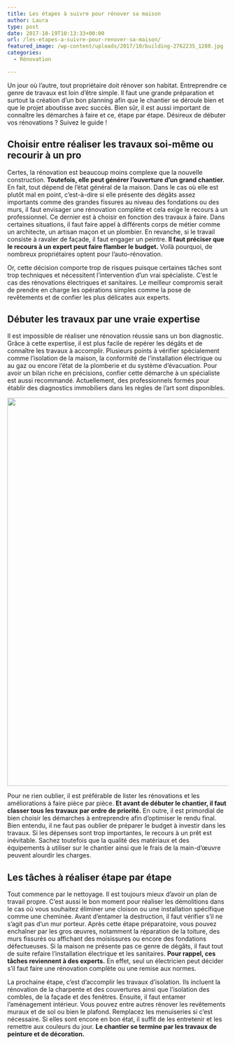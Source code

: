 ```yaml
---
title: Les étapes à suivre pour rénover sa maison
author: Laura
type: post
date: 2017-10-19T10:13:33+00:00
url: /les-etapes-a-suivre-pour-renover-sa-maison/
featured_image: /wp-content/uploads/2017/10/building-2762235_1280.jpg
categories:
  - Rénovation

---
```

Un jour o&ugrave; l&#8217;autre, tout propri&eacute;taire doit r&eacute;nover son habitat. Entreprendre ce genre de travaux est loin d&#8217;&ecirc;tre simple. Il faut une grande pr&eacute;paration et surtout la cr&eacute;ation d&#8217;un bon planning afin que le chantier se d&eacute;roule bien et que le projet aboutisse avec succ&egrave;s. Bien s&ucirc;r, il est aussi important de conna&icirc;tre les d&eacute;marches &agrave; faire et ce, &eacute;tape par &eacute;tape. D&eacute;sireux de d&eacute;buter vos r&eacute;novations ? Suivez le guide !

<!--more-->

## Choisir entre r&eacute;aliser les travaux soi-m&ecirc;me ou recourir &agrave; un pro

Certes, la r&eacute;novation est beaucoup moins complexe que la nouvelle construction. **Toutefois, elle peut g&eacute;n&eacute;rer l&#8217;ouverture d&#8217;un grand chantier.** En fait, tout d&eacute;pend de l&#8217;&eacute;tat g&eacute;n&eacute;ral de la maison. Dans le cas o&ugrave; elle est plut&ocirc;t mal en point, c&#8217;est-&agrave;-dire si elle pr&eacute;sente des d&eacute;g&acirc;ts assez importants comme des grandes fissures au niveau des fondations ou des murs, il faut envisager une r&eacute;novation compl&egrave;te et cela exige le recours &agrave; un professionnel. Ce dernier est &agrave; choisir en fonction des travaux &agrave; faire. Dans certaines situations, il faut faire appel &agrave; diff&eacute;rents corps de m&eacute;tier comme un architecte, un artisan ma&ccedil;on et un plombier. En revanche, si le travail consiste &agrave; ravaler de fa&ccedil;ade, il faut engager un peintre. **Il faut pr&eacute;ciser que le recours &agrave; un expert peut faire flamber le budget.** Voil&agrave; pourquoi, de nombreux propri&eacute;taires optent pour l&#8217;auto-r&eacute;novation.

Or, cette d&eacute;cision comporte trop de risques puisque certaines t&acirc;ches sont trop techniques et n&eacute;cessitent l&#8217;intervention d&#8217;un vrai sp&eacute;cialiste. C&#8217;est le cas des r&eacute;novations &eacute;lectriques et sanitaires. Le meilleur compromis serait de prendre en charge les op&eacute;rations simples comme la pose de rev&ecirc;tements et de confier les plus d&eacute;licates aux experts.

## D&eacute;buter les travaux par une vraie expertise

Il est impossible de r&eacute;aliser une r&eacute;novation r&eacute;ussie sans un bon diagnostic. Gr&acirc;ce &agrave; cette expertise, il est plus facile de rep&eacute;rer les d&eacute;g&acirc;ts et de conna&icirc;tre les travaux &agrave; accomplir. Plusieurs points &agrave; v&eacute;rifier sp&eacute;cialement comme l&#8217;isolation de la maison, la conformit&eacute; de l&#8217;installation &eacute;lectrique ou au gaz ou encore l&#8217;&eacute;tat de la plomberie et du syst&egrave;me d&#8217;&eacute;vacuation. Pour avoir un bilan riche en pr&eacute;cisions, confier cette d&eacute;marche &agrave; un sp&eacute;cialiste est aussi recommand&eacute;. Actuellement, des professionnels form&eacute;s pour &eacute;tablir des diagnostics immobiliers dans les r&egrave;gles de l&#8217;art sont disponibles.

<img style="text-align: center;max-width: 100%" src="../../wp-content/uploads/2017/10/building-2680010_1280.jpg" alt="" width="888" />

Pour ne rien oublier, il est pr&eacute;f&eacute;rable de lister les r&eacute;novations et les am&eacute;liorations &agrave; faire pi&egrave;ce par pi&egrave;ce. **Et avant de d&eacute;buter le chantier, il faut classer tous les travaux par ordre de priorit&eacute;.** En outre, il est primordial de bien choisir les d&eacute;marches &agrave; entreprendre afin d&#8217;optimiser le rendu final. Bien entendu, il ne faut pas oublier de pr&eacute;parer le budget &agrave; investir dans les travaux. Si les d&eacute;penses sont trop importantes, le recours &agrave; un pr&ecirc;t est in&eacute;vitable. Sachez toutefois que la qualit&eacute; des mat&eacute;riaux et des &eacute;quipements &agrave; utiliser sur le chantier ainsi que le frais de la main-d&#8217;&oelig;uvre peuvent alourdir les charges.

## Les t&acirc;ches &agrave; r&eacute;aliser &eacute;tape par &eacute;tape

Tout commence par le nettoyage. Il est toujours mieux d&#8217;avoir un plan de travail propre. C&#8217;est aussi le bon moment pour r&eacute;aliser les d&eacute;molitions dans le cas o&ugrave; vous souhaitez &eacute;liminer une cloison ou une installation sp&eacute;cifique comme une chemin&eacute;e. Avant d&#8217;entamer la destruction, il faut v&eacute;rifier s&#8217;il ne s&#8217;agit pas d&#8217;un mur porteur. Apr&egrave;s cette &eacute;tape pr&eacute;paratoire, vous pouvez encha&icirc;ner par les gros &oelig;uvres, notamment la r&eacute;paration de la toiture, des murs fissur&eacute;s ou affichant des moisissures ou encore des fondations d&eacute;fectueuses. Si la maison ne pr&eacute;sente pas ce genre de d&eacute;g&acirc;ts, il faut tout de suite refaire l&#8217;installation &eacute;lectrique et les sanitaires. **Pour rappel, ces t&acirc;ches reviennent &agrave; des experts.** En effet, seul un &eacute;lectricien peut d&eacute;cider s&#8217;il faut faire une r&eacute;novation compl&egrave;te ou une remise aux normes.

La prochaine &eacute;tape, c&#8217;est d&#8217;accomplir les travaux d&#8217;isolation. Ils incluent la r&eacute;novation de la charpente et des couvertures ainsi que l&#8217;isolation des combles, de la fa&ccedil;ade et des fen&ecirc;tres. Ensuite, il faut entamer l&#8217;am&eacute;nagement int&eacute;rieur. Vous pouvez entre autres r&eacute;nover les rev&ecirc;tements muraux et de sol ou bien le plafond. Remplacez les menuiseries si c&#8217;est n&eacute;cessaire. Si elles sont encore en bon &eacute;tat, il suffit de les entretenir et les remettre aux couleurs du jour. **Le chantier se termine par les travaux de peinture et de d&eacute;coration.**

&nbsp;